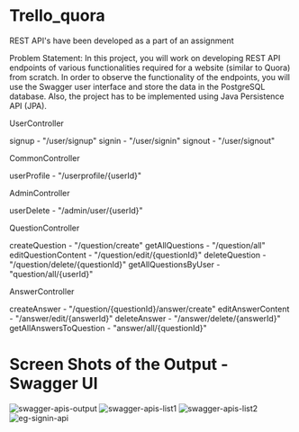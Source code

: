 # Trello_quora
REST API's have been developed as a part of an assignment

Problem Statement:  In this project, you will work on developing REST API endpoints of various functionalities required for a website (similar to Quora) from scratch. In order to observe the functionality of the endpoints, you will use the Swagger user interface and store the data in the PostgreSQL database. Also, the project has to be implemented using Java Persistence API (JPA).

UserController

signup - "/user/signup"
signin - "/user/signin" 
signout - "/user/signout" 

CommonController

userProfile - "/userprofile/{userId}" 

AdminController

userDelete - "/admin/user/{userId}"

QuestionController

createQuestion - "/question/create" 
getAllQuestions - "/question/all" 
editQuestionContent - "/question/edit/{questionId}" 
deleteQuestion - "/question/delete/{questionId}" 
getAllQuestionsByUser - "question/all/{userId}"

AnswerController

createAnswer - "/question/{questionId}/answer/create" 
editAnswerContent - "/answer/edit/{answerId}" 
deleteAnswer - "/answer/delete/{answerId}" 
getAllAnswersToQuestion - "answer/all/{questionId}"

# Screen Shots of the Output - Swagger UI 
![swagger-apis-output](https://user-images.githubusercontent.com/47784012/54137352-87999e00-4443-11e9-9dc6-c3ed11aba2ed.JPG)
![swagger-apis-list1](https://user-images.githubusercontent.com/47784012/54137378-92ecc980-4443-11e9-8646-85b8cd6bdaec.JPG)
![swagger-apis-list2](https://user-images.githubusercontent.com/47784012/54137384-9718e700-4443-11e9-87c6-9f146c53d0aa.JPG)
![eg-signin-api](https://user-images.githubusercontent.com/47784012/54137390-9aac6e00-4443-11e9-9d92-5a7033ba4e86.JPG)

